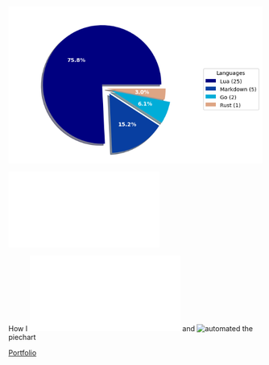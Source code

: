 ![Weekly Commit Distribution Per Language](./commit_distribution.png?beep-boop-22)

![Resume / CV](./cv-master.pdf)

How I ![created](./analyze_contributions.py) and ![automated](./.github/workflows/weekly_contributions.yml) the piechart

[Portfolio](https://yus.rs)

